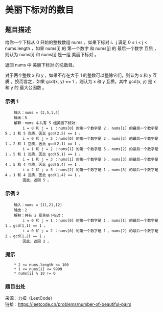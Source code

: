 # 美丽下标对的数目

## 题目描述

给你一个下标从 0 开始的整数数组 nums 。如果下标对 i、j 满足 0 ≤ i < j < nums.length ，如果 nums[i] 的 第一个数字 和 nums[j] 的 最后一个数字 互质 ，则认为 nums[i] 和 nums[j] 是一组 美丽下标对 。

返回 nums 中 美丽下标对 的总数目。

对于两个整数 x 和 y ，如果不存在大于 1 的整数可以整除它们，则认为 x 和 y 互质 。换而言之，如果 gcd(x, y) == 1 ，则认为 x 和 y 互质，其中 gcd(x, y) 是 x 和 y 的 最大公因数 。

### 示例 1

```text
    输入：nums = [2,5,1,4]
    输出：5
    解释：nums 中共有 5 组美丽下标对：
        i = 0 和 j = 1 ：nums[0] 的第一个数字是 2 ，nums[1] 的最后一个数字是 5 。2 和 5 互质，因此 gcd(2,5) == 1 。
        i = 0 和 j = 2 ：nums[0] 的第一个数字是 2 ，nums[2] 的最后一个数字是 1 。2 和 1 互质，因此 gcd(2,1) == 1 。
        i = 1 和 j = 2 ：nums[1] 的第一个数字是 5 ，nums[2] 的最后一个数字是 1 。5 和 1 互质，因此 gcd(5,1) == 1 。
        i = 1 和 j = 3 ：nums[1] 的第一个数字是 5 ，nums[3] 的最后一个数字是 4 。5 和 4 互质，因此 gcd(5,4) == 1 。
        i = 2 和 j = 3 ：nums[2] 的第一个数字是 1 ，nums[3] 的最后一个数字是 4 。1 和 4 互质，因此 gcd(1,4) == 1 。
        因此，返回 5 。
```

### 示例 2

```text
    输入：nums = [11,21,12]
    输出：2
    解释：共有 2 组美丽下标对：
        i = 0 和 j = 1 ：nums[0] 的第一个数字是 1 ，nums[1] 的最后一个数字是 1 。gcd(1,1) == 1 。
        i = 0 和 j = 2 ：nums[0] 的第一个数字是 1 ，nums[2] 的最后一个数字是 2 。gcd(1,2) == 1 。
        因此，返回 2 。
```

### 提示

```text
    * 2 <= nums.length <= 100
    * 1 <= nums[i] <= 9999
    * nums[i] % 10 != 0
```

### 题目出处

来源：力扣（LeetCode）  
链接：<https://leetcode.cn/problems/number-of-beautiful-pairs>
